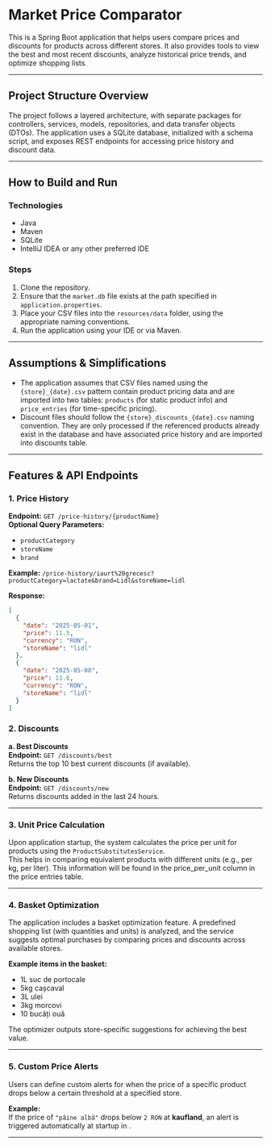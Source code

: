 # Market Price Comparator

This is a Spring Boot application that helps users compare prices and discounts for products across different stores. It also provides tools to view the best and most recent discounts, analyze historical price trends, and optimize shopping lists.

---

## Project Structure Overview

The project follows a layered architecture, with separate packages for controllers, services, models, repositories, and data transfer objects (DTOs). The application uses a SQLite database, initialized with a schema script, and exposes REST endpoints for accessing price history and discount data.

---

## How to Build and Run

### Technologies

- Java
- Maven
- SQLite
- IntelliJ IDEA or any other preferred IDE

### Steps

1. Clone the repository.
2. Ensure that the `market.db` file exists at the path specified in `application.properties`.
3. Place your CSV files into the `resources/data` folder, using the appropriate naming conventions.
4. Run the application using your IDE or via Maven.

---

## Assumptions & Simplifications

- The application assumes that CSV files named using the `{store}_{date}.csv` pattern contain product pricing data and are imported into two tables: `products` (for static product info) and `price_entries` (for time-specific pricing).
- Discount files should follow the `{store}_discounts_{date}.csv` naming convention. They are only processed if the referenced products already exist in the database and have associated price history and are imported into discounts table.

---

## Features & API Endpoints

### 1. Price History

**Endpoint:** `GET /price-history/{productName}`  
**Optional Query Parameters:**

- `productCategory`
- `storeName`
- `brand`

**Example:**
`/price-history/iaurt%20grecesc?productCategory=lactate&brand=Lidl&storeName=lidl`

**Response:**
```json
[
  {
    "date": "2025-05-01",
    "price": 11.5,
    "currency": "RON",
    "storeName": "lidl"
  },
  {
    "date": "2025-05-08",
    "price": 11.6,
    "currency": "RON",
    "storeName": "lidl"
  }
]
```

### 2. Discounts

**a. Best Discounts**  
**Endpoint:** `GET /discounts/best`  
Returns the top 10 best current discounts (if available).

**b. New Discounts**  
**Endpoint:** `GET /discounts/new`  
Returns discounts added in the last 24 hours.

---

### 3. Unit Price Calculation

Upon application startup, the system calculates the price per unit for products using the `ProductSubstitutesService`.  
This helps in comparing equivalent products with different units (e.g., per kg, per liter). This information will be found in the price_per_unit column in the price entries table.

---

### 4. Basket Optimization

The application includes a basket optimization feature. A predefined shopping list (with quantities and units) is analyzed, and the service suggests optimal purchases by comparing prices and discounts across available stores.

**Example items in the basket:**

- 1L suc de portocale  
- 5kg cașcaval  
- 3L ulei  
- 3kg morcovi 
- 10 bucăți ouă  

The optimizer outputs store-specific suggestions for achieving the best value.

---

### 5. Custom Price Alerts

Users can define custom alerts for when the price of a specific product drops below a certain threshold at a specified store.

**Example:**  
If the price of `"pâine albă"` drops below `2 RON` at **kaufland**, an alert is triggered automatically at startup in .

---
